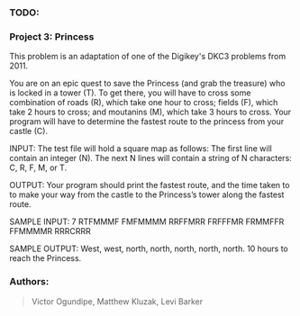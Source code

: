 
### TODO:

### Project 3: Princess
This problem is an adaptation of one of the Digikey's DKC3 problems from 2011.

You are on an epic quest to save the Princess (and grab the treasure) who is locked in a tower (T). To get there, you will have to cross some combination of roads (R), which take one hour to cross; fields (F), which take 2 hours to cross; and moutanins (M), which take 3 hours to cross. Your program will have to determine the fastest route to the princess from your castle (C).

INPUT:
The test file will hold a square map as follows: The first line will contain an integer (N). The next N lines will contain a string of N characters: C, R, F, M, or T.

OUTPUT:
Your program should print the fastest route, and the time taken to to make your way from the castle to the Princess’s tower along the fastest route.

SAMPLE INPUT:
7
RTFMMMF
FMFMMMM
RRFFMRR
FRFFFMR
FRMMFFR
FFMMMMR
RRRCRRR

SAMPLE OUTPUT:
West, west, north, north, north, north, north. 10 hours to reach the Princess.

### Authors:
> Victor Ogundipe,
> Matthew Kluzak,
> Levi Barker
